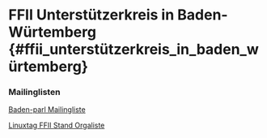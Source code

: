 # FFII Unterstützerkreis in Baden-Würtemberg {#ffii_unterstützerkreis_in_baden_würtemberg}

### Mailinglisten

[Baden-parl
Mailingliste](http://lists.ffii.org/mailman/listinfo/baden-parl "wikilink")

[Linuxtag FFII Stand Orgaliste
](http://lists.ffii.org/mailman/listinfo/linuxtag-parl "wikilink")
